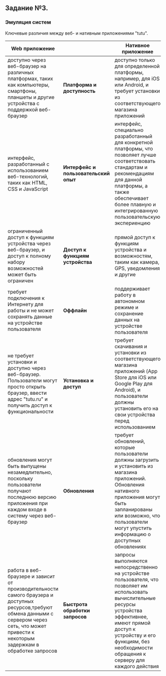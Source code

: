 ## Задание №3. 
### Эмуляция систем

Ключевые различия между веб- и нативным приложениями "tutu".

|**Web приложение**||**Нативное приложение**|
|-|-|-|
| доступно через веб-браузер на различных платформах, таких как компьютеры, смартфоны, планшеты и другие устройства с поддержкой веб-браузер   | **Платформа и доступность** |   доступно только для определенной платформы, например, для iOS или Android, и требует установки из соответствующего магазина приложений   |
| интерфейс, разработанный с использованием веб-технологий, таких как HTML, CSS и JavaScript | **Интерфейс и пользовательский опыт** | интерфейс, специально разработанный для конкретной платформы, что позволяет лучше соответствовать стандартам и рекомендациям для данной платформы, а также обеспечивает более плавную и интегрированную пользовательскую экспериенцию   |
| ограниченный доступ к функциям устройства через веб-браузер, и доступ к полному набору возможностей может быть ограничен    | **Доступ к функциям устройства** | прямой доступ к функциям устройства и возможностям, таким как камера, GPS, уведомления и другие  |
| требует подключения к Интернету для работы и не может сохранять данные на устройстве пользователя   | **Оффлайн**  | поддерживает работу в автономном режиме и сохранение данных на устройстве пользователя   |
| не требует установки и доступно через веб-браузер. Пользователи могут просто открыть браузер, ввести адрес "tutu.ru" и получить доступ к функциональности  | **Установка и доступ**   | требует скачивания и установки из соответствующего магазина приложений (App Store для iOS или Google Play для Android), и пользователи должны установить его на свои устройства перед использованием   |
| обновления могут быть выпущены незамедлительно, поскольку пользователи получают последнюю версию приложения при каждом входе в систему через веб-браузер   | **Обновления**   | требует обновлений, которые пользователи должны загрузить и установить из магазина приложений. Обновления нативного приложения могут быть запланированы или возможно, что пользователи могут упустить информацию о доступных обновлениях   |
|  работа в веб-браузере и зависит от производительности самого браузера и доступных ресурсов,требуют обмена данными с сервером через сеть, что может привести к некоторым задержкам в обработке запросов  | **Быстрота обработки запросов** | запросы выполняются непосредственно на устройстве пользователя, что позволяет им использовать вычислительные ресурсы устройства эффективнее, имеют прямой доступ к устройству и его функциям, без необходимости обращения к серверу для каждого действия   |